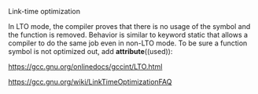 Link-time optimization

In LTO mode, the compiler proves that there is no usage of the symbol and the function is removed. Behavior is similar to keyword static that allows a compiler to do the same job even in non-LTO mode. To be sure a function symbol is not optimized out, add __attribute__((used)): 

https://gcc.gnu.org/onlinedocs/gccint/LTO.html


https://gcc.gnu.org/wiki/LinkTimeOptimizationFAQ
